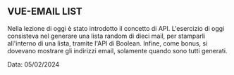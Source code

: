 ## VUE-EMAIL LIST

Nella lezione di oggi è stato introdotto il concetto di API. L'esercizio di oggi consisteva nel generare una lista random di dieci mail, per stamparli all'interno di una lista, tramite l'API di Boolean. Infine, come bonus, si dovevano mostrare gli indirizzi email, solamente quando sono tutti generati.

Data: 05/02/2024
